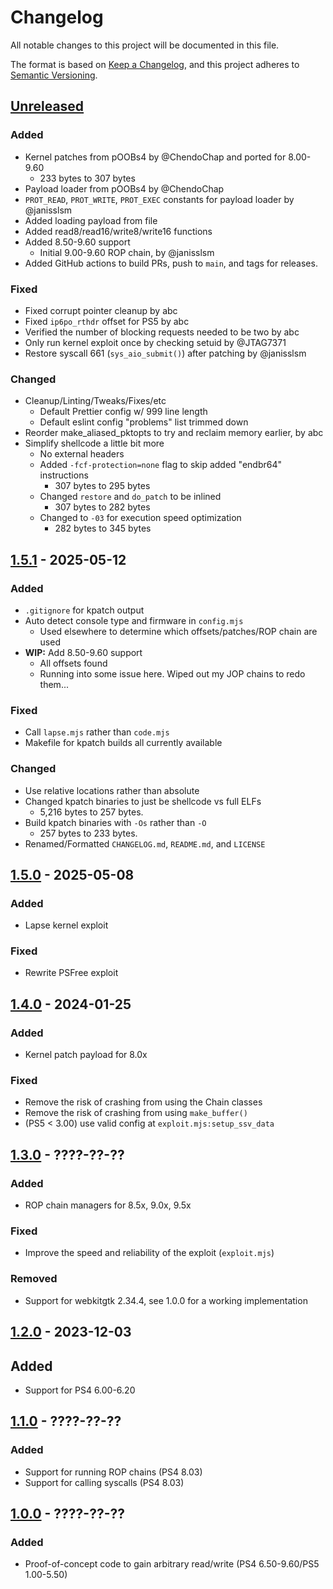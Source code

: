 # Changelog

All notable changes to this project will be documented in this file.

The format is based on [Keep a Changelog](https://keepachangelog.com/en/1.1.0/), and this project adheres to [Semantic Versioning](https://semver.org/spec/v2.0.0.html).

## [Unreleased]

### Added

- Kernel patches from pOOBs4 by @ChendoChap and ported for 8.00-9.60
  - 233 bytes to 307 bytes
- Payload loader from pOOBs4 by @ChendoChap
- `PROT_READ`, `PROT_WRITE`, `PROT_EXEC` constants for payload loader by
  @janisslsm
- Added loading payload from file
- Added read8/read16/write8/write16 functions
- Added 8.50-9.60 support
  - Initial 9.00-9.60 ROP chain, by @janisslsm
- Added GitHub actions to build PRs, push to `main`, and tags for releases.

### Fixed

- Fixed corrupt pointer cleanup by abc
- Fixed `ip6po_rthdr` offset for PS5 by abc
- Verified the number of blocking requests needed to be two by abc
- Only run kernel exploit once by checking setuid by @JTAG7371
- Restore syscall 661 (`sys_aio_submit()`) after patching by @janisslsm

### Changed

- Cleanup/Linting/Tweaks/Fixes/etc
  - Default Prettier config w/ 999 line length
  - Default eslint config "problems" list trimmed down
- Reorder make_aliased_pktopts to try and reclaim memory earlier, by abc
- Simplify shellcode a little bit more
  - No external headers
  - Added `-fcf-protection=none` flag to skip added "endbr64" instructions
    - 307 bytes to 295 bytes
  - Changed `restore` and `do_patch` to be inlined
    - 307 bytes to 282 bytes
  - Changed to `-03` for execution speed optimization
    - 282 bytes to 345 bytes

##  [1.5.1] - 2025-05-12

### Added

- `.gitignore` for kpatch output
- Auto detect console type and firmware in `config.mjs`
  - Used elsewhere to determine which offsets/patches/ROP chain are used
- **WIP:** Add 8.50-9.60 support
  - All offsets found
  - Running into some issue here. Wiped out my JOP chains to redo them...

### Fixed

- Call `lapse.mjs` rather than `code.mjs`
- Makefile for kpatch builds all currently available

### Changed

- Use relative locations rather than absolute
- Changed kpatch binaries to just be shellcode vs full ELFs
  - 5,216 bytes to 257 bytes.
- Build kpatch binaries with `-Os` rather than `-O`
  - 257 bytes to 233 bytes.
- Renamed/Formatted `CHANGELOG.md`, `README.md`, and `LICENSE`

##  [1.5.0] - 2025-05-08

### Added

- Lapse kernel exploit

### Fixed

- Rewrite PSFree exploit

##  [1.4.0](#) - 2024-01-25

### Added

- Kernel patch payload for 8.0x

### Fixed

- Remove the risk of crashing from using the Chain classes
- Remove the risk of crashing from using `make_buffer()`
- (PS5 < 3.00) use valid config at `exploit.mjs:setup_ssv_data`

##  [1.3.0](#) - ????-??-??

### Added

- ROP chain managers for 8.5x, 9.0x, 9.5x

### Fixed

- Improve the speed and reliability of the exploit (`exploit.mjs`)

### Removed

- Support for webkitgtk 2.34.4, see 1.0.0 for a working implementation

##  [1.2.0](#) - 2023-12-03

## Added

- Support for PS4 6.00-6.20

##  [1.1.0](#) - ????-??-??

### Added

- Support for running ROP chains (PS4 8.03)
- Support for calling syscalls (PS4 8.03)

##  [1.0.0](#) - ????-??-??

### Added

- Proof-of-concept code to gain arbitrary read/write (PS4 6.50-9.60/PS5 1.00-5.50)

[unreleased]: https://github.com/Al-Azif/psfree-lapse/compare/v1.5.1...HEAD
[1.5.1]: https://github.com/Al-Azif/psfree-lapse/compare/v1.5.0...v1.5.1
[1.5.0]: https://github.com/Al-Azif/psfree-lapse/releases/tag/v1.5.0
